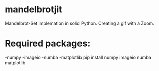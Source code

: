 # mandelbrotjit
Mandelbrot-Set implemation in solid Python. Creating a gif with a Zoom.

# Required packages:
-numpy
-imageio
-numba
-matplotlib
pip install numpy imageio numba matplotlib
